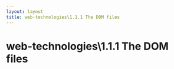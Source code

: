 ```yaml
---
layout: layout
title: web-technologies\1.1.1 The DOM files
---
```


# web-technologies\1.1.1 The DOM files

